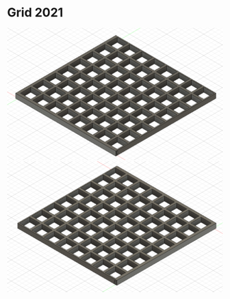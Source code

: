 # Grid 2021

![Alt text](https://raw.githubusercontent.com/vovingyd/CAD/main/Grid%202021/Grid%201.PNG "a title")
![Alt text](https://raw.githubusercontent.com/vovingyd/CAD/main/Grid%202021/Grid%202.PNG "a title")
